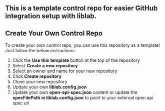 ## This is a template control repo for easier GitHub integration setup with liblab.

## Create Your Own Control Repo

To create your own control repo, you can use this repository as a template! Just follow the below instructions:

1. Click the **Use this template** button at the top of the repository
2. Select **Create a new repository**
3. Select an owner and name for your new repository
4. Click **Create repository**
5. Clone your new repository
6. Update your own **liblab.config.json**
7. Update your own **open-api-spec.json** content or update the **specFilePath in liblab.config.json** to point to your external open api spec url
